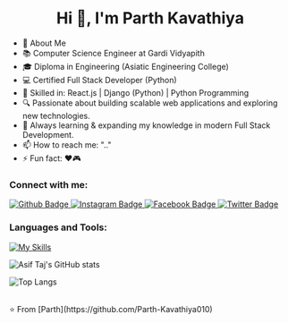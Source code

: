  <h1 align="center">Hi 👋, I'm Parth Kavathiya</h1>

- 🚀 About Me
- 📚 Computer Science Engineer at Gardi Vidyapith
- 🎓 Diploma in Engineering (Asiatic Engineering College)
- 💻 Certified Full Stack Developer (Python)
- 💼 Skilled in: React.js | Django (Python) | Python Programming
- 🔍 Passionate about building scalable web applications and exploring new technologies.
- 🌱 Always learning & expanding my knowledge in modern Full Stack Development.
- 📫 How to reach me: ".."
- ⚡ Fun fact: ❤️🎮
  
### Connect with me:
<div id="badges">
  <a href="https://github.com/axiftaj">
    <img src="https://img.shields.io/badge/Github-white?style=for-the-badge&logo=Github&logoColor=black" alt="Github Badge"/>
  </a>
   <a href="https://www.instagram.com/axif_taj">
    <img src="https://img.shields.io/badge/Instagram-purple?style=for-the-badge&logo=instagram&logoColor=white" alt="Instagram Badge"/>
  </a>
   <a href="https://fb.com/aaxiftaj">
    <img src="https://img.shields.io/badge/Facebook-blue?style=for-the-badge&logo=facebook&logoColor=white" alt="Facebook Badge"/>
  </a>
   <a href="https://twitter.com/axiftaj">
    <img src="https://img.shields.io/badge/Twitter-blue?style=for-the-badge&logo=twitter&logoColor=white" alt="Twitter Badge"/>
  </a>
</div>

### Languages and Tools:
[![My Skills](https://skillicons.dev/icons?i=flutter,dart,firebase,github,git,postman,figma,xd&perline=5)](https://skillicons.dev)

![Asif Taj's GitHub stats](https://github-readme-stats.vercel.app/api?username=axiftaj&show_icons=true&theme=dark)

![Top Langs](https://github-readme-stats.vercel.app/api/top-langs/?username=axiftaj&theme=dark)


<br>
⭐️ From [Parth](https://github.com/Parth-Kavathiya010)
